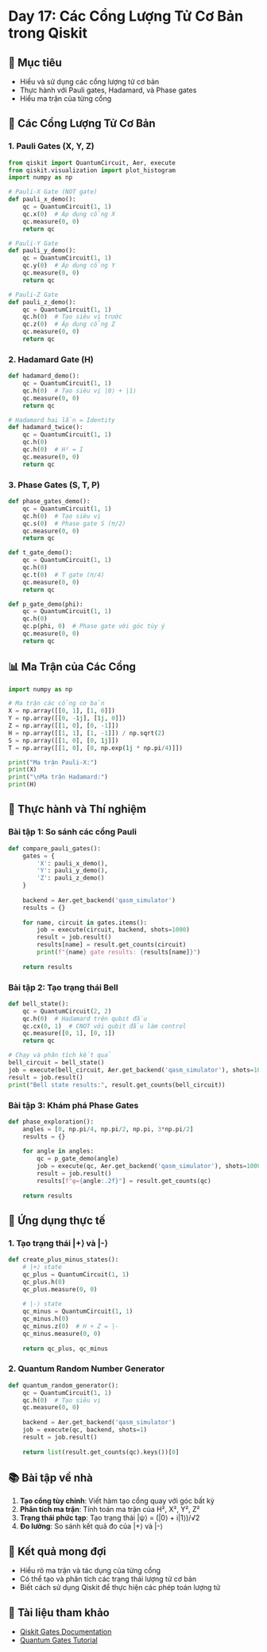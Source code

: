 # Day 17: Các Cổng Lượng Tử Cơ Bản trong Qiskit

## 🎯 Mục tiêu
- Hiểu và sử dụng các cổng lượng tử cơ bản
- Thực hành với Pauli gates, Hadamard, và Phase gates
- Hiểu ma trận của từng cổng

## 🔧 Các Cổng Lượng Tử Cơ Bản

### 1. Pauli Gates (X, Y, Z)

```python
from qiskit import QuantumCircuit, Aer, execute
from qiskit.visualization import plot_histogram
import numpy as np

# Pauli-X Gate (NOT gate)
def pauli_x_demo():
    qc = QuantumCircuit(1, 1)
    qc.x(0)  # Áp dụng cổng X
    qc.measure(0, 0)
    return qc

# Pauli-Y Gate
def pauli_y_demo():
    qc = QuantumCircuit(1, 1)
    qc.y(0)  # Áp dụng cổng Y
    qc.measure(0, 0)
    return qc

# Pauli-Z Gate
def pauli_z_demo():
    qc = QuantumCircuit(1, 1)
    qc.h(0)  # Tạo siêu vị trước
    qc.z(0)  # Áp dụng cổng Z
    qc.measure(0, 0)
    return qc
```

### 2. Hadamard Gate (H)

```python
def hadamard_demo():
    qc = QuantumCircuit(1, 1)
    qc.h(0)  # Tạo siêu vị |0⟩ + |1⟩
    qc.measure(0, 0)
    return qc

# Hadamard hai lần = Identity
def hadamard_twice():
    qc = QuantumCircuit(1, 1)
    qc.h(0)
    qc.h(0)  # H² = I
    qc.measure(0, 0)
    return qc
```

### 3. Phase Gates (S, T, P)

```python
def phase_gates_demo():
    qc = QuantumCircuit(1, 1)
    qc.h(0)  # Tạo siêu vị
    qc.s(0)  # Phase gate S (π/2)
    qc.measure(0, 0)
    return qc

def t_gate_demo():
    qc = QuantumCircuit(1, 1)
    qc.h(0)
    qc.t(0)  # T gate (π/4)
    qc.measure(0, 0)
    return qc

def p_gate_demo(phi):
    qc = QuantumCircuit(1, 1)
    qc.h(0)
    qc.p(phi, 0)  # Phase gate với góc tùy ý
    qc.measure(0, 0)
    return qc
```

## 📊 Ma Trận của Các Cổng

```python
import numpy as np

# Ma trận các cổng cơ bản
X = np.array([[0, 1], [1, 0]])
Y = np.array([[0, -1j], [1j, 0]])
Z = np.array([[1, 0], [0, -1]])
H = np.array([[1, 1], [1, -1]]) / np.sqrt(2)
S = np.array([[1, 0], [0, 1j]])
T = np.array([[1, 0], [0, np.exp(1j * np.pi/4)]])

print("Ma trận Pauli-X:")
print(X)
print("\nMa trận Hadamard:")
print(H)
```

## 🔬 Thực hành và Thí nghiệm

### Bài tập 1: So sánh các cổng Pauli

```python
def compare_pauli_gates():
    gates = {
        'X': pauli_x_demo(),
        'Y': pauli_y_demo(),
        'Z': pauli_z_demo()
    }
    
    backend = Aer.get_backend('qasm_simulator')
    results = {}
    
    for name, circuit in gates.items():
        job = execute(circuit, backend, shots=1000)
        result = job.result()
        results[name] = result.get_counts(circuit)
        print(f"{name} gate results: {results[name]}")
    
    return results
```

### Bài tập 2: Tạo trạng thái Bell

```python
def bell_state():
    qc = QuantumCircuit(2, 2)
    qc.h(0)  # Hadamard trên qubit đầu
    qc.cx(0, 1)  # CNOT với qubit đầu làm control
    qc.measure([0, 1], [0, 1])
    return qc

# Chạy và phân tích kết quả
bell_circuit = bell_state()
job = execute(bell_circuit, Aer.get_backend('qasm_simulator'), shots=1000)
result = job.result()
print("Bell state results:", result.get_counts(bell_circuit))
```

### Bài tập 3: Khám phá Phase Gates

```python
def phase_exploration():
    angles = [0, np.pi/4, np.pi/2, np.pi, 3*np.pi/2]
    results = {}
    
    for angle in angles:
        qc = p_gate_demo(angle)
        job = execute(qc, Aer.get_backend('qasm_simulator'), shots=1000)
        result = job.result()
        results[f"φ={angle:.2f}"] = result.get_counts(qc)
    
    return results
```

## 🎯 Ứng dụng thực tế

### 1. Tạo trạng thái |+⟩ và |-⟩

```python
def create_plus_minus_states():
    # |+⟩ state
    qc_plus = QuantumCircuit(1, 1)
    qc_plus.h(0)
    qc_plus.measure(0, 0)
    
    # |-⟩ state
    qc_minus = QuantumCircuit(1, 1)
    qc_minus.h(0)
    qc_minus.z(0)  # H + Z = |-
    qc_minus.measure(0, 0)
    
    return qc_plus, qc_minus
```

### 2. Quantum Random Number Generator

```python
def quantum_random_generator():
    qc = QuantumCircuit(1, 1)
    qc.h(0)  # Tạo siêu vị
    qc.measure(0, 0)
    
    backend = Aer.get_backend('qasm_simulator')
    job = execute(qc, backend, shots=1)
    result = job.result()
    
    return list(result.get_counts(qc).keys())[0]
```

## 📚 Bài tập về nhà

1. **Tạo cổng tùy chỉnh**: Viết hàm tạo cổng quay với góc bất kỳ
2. **Phân tích ma trận**: Tính toán ma trận của H², X², Y², Z²
3. **Trạng thái phức tạp**: Tạo trạng thái |ψ⟩ = (|0⟩ + i|1⟩)/√2
4. **Đo lường**: So sánh kết quả đo của |+⟩ và |-⟩

## 🎯 Kết quả mong đợi
- Hiểu rõ ma trận và tác dụng của từng cổng
- Có thể tạo và phân tích các trạng thái lượng tử cơ bản
- Biết cách sử dụng Qiskit để thực hiện các phép toán lượng tử

## 📖 Tài liệu tham khảo
- [Qiskit Gates Documentation](https://qiskit.org/documentation/stubs/qiskit.circuit.library.html)
- [Quantum Gates Tutorial](https://qiskit.org/textbook/ch-gates/introduction.html) 